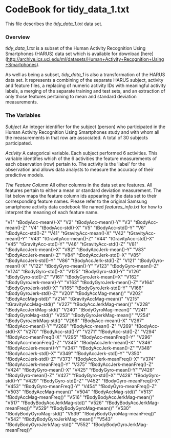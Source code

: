 CodeBook for tidy_data_1.txt
=============

This file describes the *tidy_data_1.txt* data set.


### Overview

*tidy_data_1.txt* is a subset of the Human Activity Recognition Using Smartphones (HARUS) data set which is available for download [here] (http://archive.ics.uci.edu/ml/datasets/Human+Activity+Recognition+Using+Smartphones).

As well as being a subset, *tidy_data_1* is also a transformation of the HARUS data set. It represents a combining of the separate HARUS subject, activity and feature files, a replacing of numeric activity IDs with meaningful activity labels, a merging of the separate training and test sets, and an extraction of only those features pertaining to mean and standard deviation measurements. 


### The Variables

*Subject*
An integer identifier for the subject (person) who participated in the Human Activity Recognition Using Smartphones study and with whom all the measurements in that row are associated.  A total of 30 subjects participated.

*Activity*
A categorical variable.  Each subject performed 6 activities.  This variable identifies which of the 6 activities the feature measurements of each observation (row) pertain to.  The activity is the 'label' for the observation and allows data analysts to measure the accuracy of their predictive models.

*The Feature Column*
All other columns in the data set are features.  All features pertain to either a mean or standard deviation measurement.  The list below maps the feature column ids appearing in the data set to their corresponding feature names.  Please refer to the original Samsung smartphone activity data codebook file named *features_info.txt* for how to interpret the meaning of each feature name. 

"V1" "tBodyAcc-mean()-X"
"V2" "tBodyAcc-mean()-Y"
"V3" "tBodyAcc-mean()-Z"
"V4" "tBodyAcc-std()-X"
"V5" "tBodyAcc-std()-Y"
"V6" "tBodyAcc-std()-Z"
"V41" "tGravityAcc-mean()-X"
"V42" "tGravityAcc-mean()-Y"
"V43" "tGravityAcc-mean()-Z"
"V44" "tGravityAcc-std()-X"
"V45" "tGravityAcc-std()-Y"
"V46" "tGravityAcc-std()-Z"
"V81" "tBodyAccJerk-mean()-X"
"V82" "tBodyAccJerk-mean()-Y"
"V83" "tBodyAccJerk-mean()-Z"
"V84" "tBodyAccJerk-std()-X"
"V85" "tBodyAccJerk-std()-Y"
"V86" "tBodyAccJerk-std()-Z"
"V121" "tBodyGyro-mean()-X"
"V122" "tBodyGyro-mean()-Y"
"V123" "tBodyGyro-mean()-Z"
"V124" "tBodyGyro-std()-X"
"V125" "tBodyGyro-std()-Y"
"V126" "tBodyGyro-std()-Z"
"V161" "tBodyGyroJerk-mean()-X"
"V162" "tBodyGyroJerk-mean()-Y"
"V163" "tBodyGyroJerk-mean()-Z"
"V164" "tBodyGyroJerk-std()-X"
"V165" "tBodyGyroJerk-std()-Y"
"V166" "tBodyGyroJerk-std()-Z"
"V201" "tBodyAccMag-mean()"
"V202" "tBodyAccMag-std()"
"V214" "tGravityAccMag-mean()"
"V215" "tGravityAccMag-std()"
"V227" "tBodyAccJerkMag-mean()"
"V228" "tBodyAccJerkMag-std()"
"V240" "tBodyGyroMag-mean()"
"V241" "tBodyGyroMag-std()"
"V253" "tBodyGyroJerkMag-mean()"
"V254" "tBodyGyroJerkMag-std()"
"V266" "fBodyAcc-mean()-X"
"V267" "fBodyAcc-mean()-Y"
"V268" "fBodyAcc-mean()-Z"
"V269" "fBodyAcc-std()-X"
"V270" "fBodyAcc-std()-Y"
"V271" "fBodyAcc-std()-Z"
"V294" "fBodyAcc-meanFreq()-X"
"V295" "fBodyAcc-meanFreq()-Y"
"V296" "fBodyAcc-meanFreq()-Z"
"V345" "fBodyAccJerk-mean()-X"
"V346" "fBodyAccJerk-mean()-Y"
"V347" "fBodyAccJerk-mean()-Z"
"V348" "fBodyAccJerk-std()-X"
"V349" "fBodyAccJerk-std()-Y"
"V350" "fBodyAccJerk-std()-Z"
"V373" "fBodyAccJerk-meanFreq()-X"
"V374" "fBodyAccJerk-meanFreq()-Y"
"V375" "fBodyAccJerk-meanFreq()-Z"
"V424" "fBodyGyro-mean()-X"
"V425" "fBodyGyro-mean()-Y"
"V426" "fBodyGyro-mean()-Z"
"V427" "fBodyGyro-std()-X"
"V428" "fBodyGyro-std()-Y"
"V429" "fBodyGyro-std()-Z"
"V452" "fBodyGyro-meanFreq()-X"
"V453" "fBodyGyro-meanFreq()-Y"
"V454" "fBodyGyro-meanFreq()-Z"
"V503" "fBodyAccMag-mean()"
"V504" "fBodyAccMag-std()"
"V513" "fBodyAccMag-meanFreq()"
"V516" "fBodyBodyAccJerkMag-mean()"
"V517" "fBodyBodyAccJerkMag-std()"
"V526" "fBodyBodyAccJerkMag-meanFreq()"
"V529" "fBodyBodyGyroMag-mean()"
"V530" "fBodyBodyGyroMag-std()"
"V539" "fBodyBodyGyroMag-meanFreq()"
"V542" "fBodyBodyGyroJerkMag-mean()"
"V543" "fBodyBodyGyroJerkMag-std()"
"V552" "fBodyBodyGyroJerkMag-meanFreq()"

